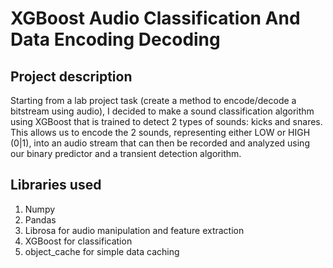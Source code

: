 # XGBoost Audio Classification And Data Encoding Decoding
## Project description
Starting from a lab project task (create a method to encode/decode a bitstream using audio), I decided to make a sound classification algorithm using XGBoost that is trained to detect 2 types of sounds: kicks and snares. This allows us to encode the 2 sounds, representing either LOW or HIGH (0|1), into an audio stream that can then be recorded and analyzed using our binary predictor and a transient detection algorithm.

## Libraries used
1. Numpy
2. Pandas
3. Librosa for audio manipulation and feature extraction
4. XGBoost for classification
5. object_cache for simple data caching
